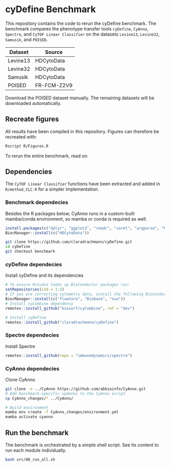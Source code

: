 
<!-- README.md is generated from README.Rmd. Please edit that file -->

# cyDefine Benchmark

This repository contains the code to rerun the cyDefine benchmark. The
benchmark compares the phenotype transfer tools `cyDefine`, `CyAnno`,
`Spectre`, and `CyTOF Linear Classifier` on the datasets `Levine13`,
`Levine32`, `Samusik`, and `POISED`.

| Dataset  | Source      |
|----------|-------------|
| Levine13 | HDCytoData  |
| Levine32 | HDCytoData  |
| Samusik  | HDCytoData  |
| POISED   | FR-FCM-Z2V9 |

Download the POISED dataset manually. The remaining datasets will be
downloaded automatically.

## Recreate figures

All results have been compiled in this repository. Figures can therefore
be recreated with:

``` sh
Rscript R/Figures.R
```

To rerun the entire benchmark, read on.

## Dependencies

The `CyTOF Linear Classifier` functions have been extracted and added in
`R/method_CLC.R` for a simpler implementation.

### Benchmark dependecies

Besides the R packages below, CyAnno runs in a custom-built mamba/conda
environment, so mamba or conda is required as well.

``` r
install.packages(c("dplyr", "ggplot2", "readr", "caret", "argparse", "MASS", "patchwork", "ggpubr"))
BiocManager::install(c("HDCytoData"))
```

``` sh
git clone https://github.com/claradrachmann/cyDefine.git
cd cyDefine
git checkout benchmark
```

### cyDefine dependecies

Install cyDefine and its dependencies

``` r
# To ensure Rstudio looks up BioConductor packages run:
setRepositories(ind = 1:2)
# If you are correcting cytometry data, install the following Bioconductor packages:
BiocManager::install(c("flowCore", "Biobase", "sva"))
# Install cyCombine dependency
remotes::install_github("biosurf/cyCombine", ref = "dev")

# Install cyDefine
remotes::install_github("claradrachmann/cyDefine")
```

### Spectre dependecies

Install Spectre

``` r
remotes::install_github(repo = "immunedynamics/spectre")
```

### CyAnno dependecies

Clone CyAnno

``` sh
git clone -o ../CyAnno https://github.com/abbioinfo/CyAnno.git
# Add benchmark-specific updates to the CyAnno script
cp CyAnno_changes/* ../CyAnno/

# Build environment
mamba env create -f CyAnno_changes/environment.yml
mamba activate cyanno
```

## Run the benchmark

The benchmark is orchestrated by a simple shell script. See its content
to run each module individually.

``` sh
bash src/00_run_all.sh
```
